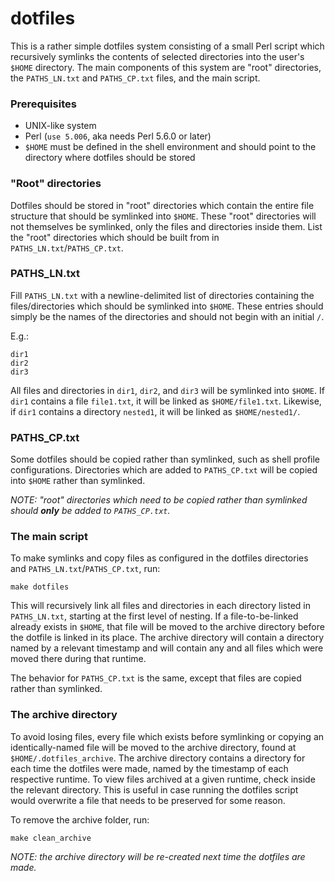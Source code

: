# dotfiles

This is a rather simple dotfiles system consisting of a small Perl script which recursively symlinks the contents of selected directories into the user's `$HOME` directory. The main components of this system are "root" directories, the `PATHS_LN.txt` and `PATHS_CP.txt` files, and the main script.

### Prerequisites
- UNIX-like system
- Perl (`use 5.006`, aka needs Perl 5.6.0 or later)
- `$HOME` must be defined in the shell environment and should point to the directory where dotfiles should be stored

### "Root" directories
Dotfiles should be stored in "root" directories which contain the entire file structure that should be symlinked into `$HOME`. These "root" directories will not themselves be symlinked, only the files and directories inside them. List the "root" directories which should be built from in `PATHS_LN.txt`/`PATHS_CP.txt`.

### PATHS_LN.txt
Fill `PATHS_LN.txt` with a newline-delimited list of directories containing the files/directories which should be symlinked into `$HOME`. These entries should simply be the names of the directories and should not begin with an initial `/`.

E.g.:
```
dir1
dir2
dir3
```

All files and directories in `dir1`, `dir2`, and `dir3` will be symlinked into `$HOME`. If `dir1` contains a file `file1.txt`, it will be linked as `$HOME/file1.txt`. Likewise, if `dir1` contains a directory `nested1`, it will be linked as `$HOME/nested1/`.

### PATHS_CP.txt
Some dotfiles should be copied rather than symlinked, such as shell profile configurations. Directories which are added to `PATHS_CP.txt` will be copied into `$HOME` rather than symlinked.

_NOTE: "root" directories which need to be copied rather than symlinked should **only** be added to `PATHS_CP.txt`._

### The main script
To make symlinks and copy files as configured in the dotfiles directories and `PATHS_LN.txt`/`PATHS_CP.txt`, run:

```shell
make dotfiles
```

This will recursively link all files and directories in each directory listed in `PATHS_LN.txt`, starting at the first level of nesting. If a file-to-be-linked already exists in `$HOME`, that file will be moved to the archive directory before the dotfile is linked in its place. The archive directory will contain a directory named by a relevant timestamp and will contain any and all files which were moved there during that runtime.

The behavior for `PATHS_CP.txt` is the same, except that files are copied rather than symlinked.

### The archive directory
To avoid losing files, every file which exists before symlinking or copying an identically-named file will be moved to the archive directory, found at `$HOME/.dotfiles_archive`. The archive directory contains a directory for each time the dotfiles were made, named by the timestamp of each respective runtime. To view files archived at a given runtime, check inside the relevant directory. This is useful in case running the dotfiles script would overwrite a file that needs to be preserved for some reason.

To remove the archive folder, run:
```shell
make clean_archive
```

_NOTE: the archive directory will be re-created next time the dotfiles are made._

